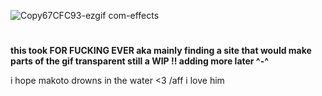 ![Copy67CFC93-ezgif com-effects](https://github.com/user-attachments/assets/056052f6-e157-480f-9323-f436425a528f)


#

**this took FOR FUCKING EVER aka mainly finding a site that would make parts of the gif transparent still a WIP !!
adding more later ^-^**

i hope makoto drowns in the water <3 /aff i love him
